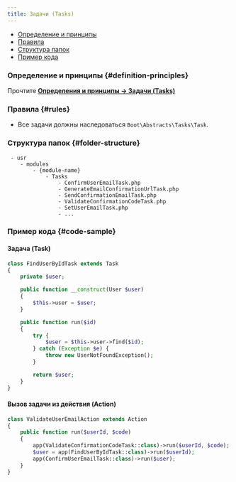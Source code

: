 ```yaml
---
title: Задачи (Tasks)
---
```


- [Определение и принципы](#definition-principles)
- [Правила](#rules)
- [Структура папок](#folder-structure)
- [Пример кода](#code-sample)

### Определение и принципы {#definition-principles}

Прочтите [**Определения и принципы -> Задачи (Tasks)**](/docs/Structure/Definitions/routes)

### Правила {#rules}

- Все задачи должны наследоваться <c>`Boot\Abstracts\Tasks\Task`</c>.

### Структура папок {#folder-structure}

```
 - usr
    - modules
        - {module-name}
            - Tasks
                - ConfirmUserEmailTask.php
                - GenerateEmailConfirmationUrlTask.php
                - SendConfirmationEmailTask.php
                - ValidateConfirmationCodeTask.php
                - SetUserEmailTask.php
                - ...
```

### Пример кода {#code-sample}

#### Задача (Task)

```php
class FindUserByIdTask extends Task
{
    private $user;

    public function __construct(User $user)
    {
        $this->user = $user;
    }

    public function run($id)
    {
        try {
            $user = $this->user->find($id);
        } catch (Exception $e) {
            throw new UserNotFoundException();
        }

        return $user;
    }
}
```

#### Вызов задачи из действия (Action)

```php
class ValidateUserEmailAction extends Action
{
    public function run($userId, $code)
    {
        app(ValidateConfirmationCodeTask::class)->run($userId, $code);
        $user = app(FindUserByIdTask::class)->run($userId);
        app(ConfirmUserEmailTask::class)->run($user);
    }
}
```
